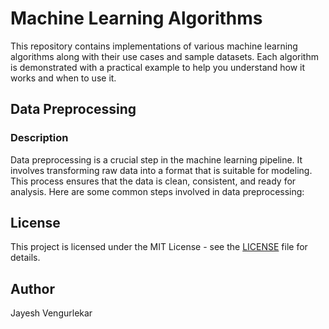 # Machine Learning Algorithms

This repository contains implementations of various machine learning algorithms along with their use cases and sample datasets. Each algorithm is demonstrated with a practical example to help you understand how it works and when to use it.


## Data Preprocessing

### Description
Data preprocessing is a crucial step in the machine learning pipeline. It involves transforming raw data into a format that is suitable for modeling. This process ensures that the data is clean, consistent, and ready for analysis. Here are some common steps involved in data preprocessing:

## License

This project is licensed under the MIT License - see the [LICENSE](LICENSE) file for details.

## Author
Jayesh Vengurlekar
